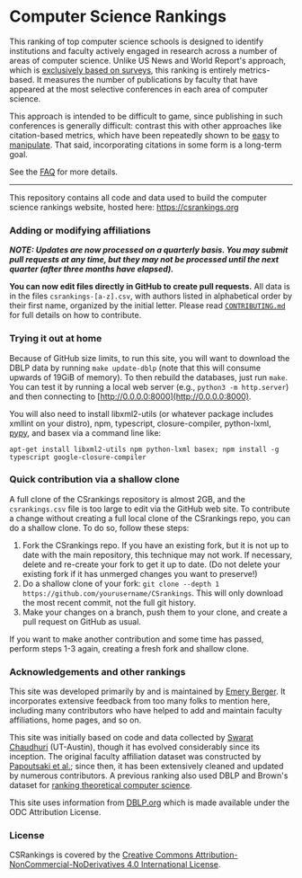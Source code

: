 Computer Science Rankings
=========================
 
This ranking of top computer science schools is designed to identify institutions and faculty actively engaged in research across a number of areas of computer science. Unlike US News and World Report's approach, which is <a target="_blank" href="https://www.usnews.com/education/best-graduate-schools/articles/science-schools-methodology">exclusively based on surveys</a>, this ranking is entirely metrics-based. It measures the number of publications by faculty that have appeared at the most selective conferences in each area of computer science.

This approach is intended to be difficult to game, since publishing in such conferences is generally difficult: contrast this with other approaches like citation-based metrics, which have been repeatedly shown to be <a target="_blank" href="https://arxiv.org/abs/1212.0638">easy</a> to <a target="_blank" href="https://evaluation.hypotheses.org/files/2010/12/pdf_IkeAntkareISSI.pdf">manipulate</a>. That said, incorporating citations in some form is a long-term goal.

See the <a href="https://csrankings.org/faq.html">FAQ</a> for more details.

---

This repository contains all code and data used to build the computer science rankings website, hosted here:
https://csrankings.org

### Adding or modifying affiliations

**_NOTE: Updates are now processed on a quarterly basis. You may submit pull requests at any time, but they may not be processed until the next quarter (after three months have elapsed)._**

**You can now edit files directly in GitHub to create pull requests.** All data is
in the files `csrankings-[a-z].csv`, with authors listed in
alphabetical order by their first name, organized by the initial letter. Please read <a
href="CONTRIBUTING.md">```CONTRIBUTING.md```</a> for full details on
how to contribute.

### Trying it out at home

Because of GitHub size limits, to run this site, you will want to download the DBLP
data by running ``make update-dblp`` (note that this will consume
upwards of 19GiB of memory). To then rebuild the databases, just run
``make``. You can test it by running a local web server (e.g., ``python3 -m http.server``)
and then connecting to [http://0.0.0.0:8000](http://0.0.0.0:8000).

You will also need to install libxml2-utils (or whatever package
includes xmllint on your distro), npm, typescript, closure-compiler, python-lxml, [pypy](https://doc.pypy.org/en/latest/install.html),
and basex via a command line like:

``apt-get install libxml2-utils npm python-lxml basex; npm install -g typescript google-closure-compiler``

### Quick contribution via a shallow clone

A full clone of the CSrankings repository is almost 2GB, and the
`csrankings.csv` file is too large to edit via the GitHub web site. To
contribute a change without creating a full local clone of the
CSrankings repo, you can do a shallow clone. To do so, follow these
steps:

1. Fork the CSrankings repo. If you have an existing fork, but it is
not up to date with the main repository, this technique may not
work. If necessary, delete and re-create your fork to get it up to
date. (Do not delete your existing fork if it has unmerged changes you
want to preserve!)
1. Do a shallow clone of your fork: `git clone --depth 1
https://github.com/yourusername/CSrankings`. This will only download
the most recent commit, not the full git history.
1. Make your changes on a branch, push them to your clone, and create
a pull request on GitHub as usual.

If you want to make another contribution and some time has passed,
perform steps 1-3 again, creating a fresh fork and shallow clone.


### Acknowledgements and other rankings

This site was developed primarily by and is maintained by [Emery
Berger](https://emeryberger.com). It incorporates extensive feedback
from too many folks to mention here, including many contributors who
have helped to add and maintain faculty affiliations, home pages, and
so on.

This site was initially based on code and
data collected by [Swarat
Chaudhuri](https://www.cs.utexas.edu/~swarat/) (UT-Austin), though
it has evolved considerably since its inception. The
original faculty affiliation dataset was constructed by [Papoutsaki et
al.](http://cs.brown.edu/people/alexpap/faculty_dataset.html); since
then, it has been extensively cleaned and updated by numerous
contributors. A previous ranking
also used DBLP and Brown's dataset for [ranking theoretical computer
science](https://projects.csail.mit.edu/dnd/ranking/.).

This site uses information from [DBLP.org](http://dblp.org) which is made
available under the ODC Attribution License.

### License

CSRankings is covered by the [Creative Commons
Attribution-NonCommercial-NoDerivatives 4.0 International
License](https://creativecommons.org/licenses/by-nc-nd/4.0/).
